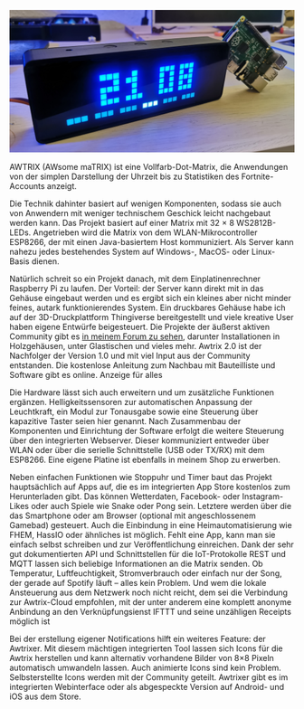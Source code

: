 ![AWTRIX Pro](\assets\awtrix_pro.jpg)

AWTRIX (AWsome maTRIX) ist eine Vollfarb-Dot-Matrix, die Anwendungen von der simplen Darstellung der Uhrzeit bis zu Statistiken des Fortnite-Accounts anzeigt.

Die Technik dahinter basiert auf wenigen Komponenten, sodass sie auch von Anwendern mit weniger technischem Geschick leicht nachgebaut werden kann. Das Projekt basiert auf einer Matrix mit 32 × 8 WS2812B-LEDs. Angetrieben wird die Matrix von dem WLAN-Mikrocontroller ESP8266, der mit einen Java-basiertem Host kommuniziert. Als Server kann nahezu jedes bestehendes System auf Windows-, MacOS- oder Linux-Basis dienen.

Natürlich schreit so ein Projekt danach, mit dem Einplatinenrechner Raspberry Pi zu laufen. Der Vorteil: der Server kann direkt mit in das Gehäuse eingebaut werden und es ergibt sich ein kleines aber nicht minder feines, autark funktionierendes System. Ein druckbares Gehäuse habe ich auf der 3D-Druckplattform Thingiverse bereitgestellt und viele kreative User haben eigene Entwürfe beigesteuert. Die Projekte der äußerst aktiven Community gibt es [in meinem Forum zu sehen](https://forum.blueforcer.de/d/22-show-your-awtrix/), darunter Installationen in Holzgehäusen, unter Glastischen und vieles mehr. Awtrix 2.0 ist der Nachfolger der Version 1.0 und mit viel Input aus der Community entstanden. Die kostenlose Anleitung zum Nachbau mit Bauteilliste und Software gibt es online.
Anzeige für alles

Die Hardware lässt sich auch erweitern und um zusätzliche Funktionen ergänzen. Helligkeitssensoren zur automatischen Anpassung der Leuchtkraft, ein Modul zur Tonausgabe sowie eine Steuerung über kapazitive Taster seien hier genannt. Nach Zusammenbau der Komponenten und Einrichtung der Software erfolgt die weitere Steuerung über den integrierten Webserver. Dieser kommuniziert entweder über WLAN oder über die serielle Schnittstelle (USB oder TX/RX) mit dem ESP8266. Eine eigene Platine ist ebenfalls in meinem Shop zu erwerben.

Neben einfachen Funktionen wie Stoppuhr und Timer baut das Projekt hauptsächlich auf Apps auf, die es im integrierten App Store kostenlos zum Herunterladen gibt. Das können Wetterdaten, Facebook- oder Instagram-Likes oder auch Spiele wie Snake oder Pong sein. Letztere werden über die das Smartphone oder am Browser (optional mit angeschlossenem Gamebad) gesteuert. Auch die Einbindung in eine Heimautomatisierung wie FHEM, HassIO oder ähnliches ist möglich. Fehlt eine App, kann man sie einfach selbst schreiben und zur Veröffentlichung einreichen.
Dank der sehr gut dokumentierten API und Schnittstellen für die IoT-Protokolle REST und MQTT lassen sich beliebige Informationen an die Matrix senden. Ob Temperatur, Luftfeuchtigkeit, Stromverbrauch oder einfach nur der Song, der gerade auf Spotify läuft – alles kein Problem. Und wem die lokale Ansteuerung aus dem Netzwerk noch nicht reicht, dem sei die Verbindung zur Awtrix-Cloud empfohlen, mit der unter anderem eine komplett anonyme Anbindung an den Verknüpfungsienst IFTTT und seine unzähligen Receipts möglich ist

Bei der erstellung eigener Notifications hilft ein weiteres Feature: der Awtrixer. Mit diesem mächtigen integrierten Tool lassen sich Icons für die Awtrix herstellen und kann alternativ vorhandene Bilder von 8×8 Pixeln automatisch umwandeln lassen. Auch animierte Icons sind kein Problem. Selbsterstellte Icons werden mit der Community geteilt. Awtrixer gibt es im integrierten Webinterface oder als abgespeckte Version auf Android- und iOS aus dem Store. 
